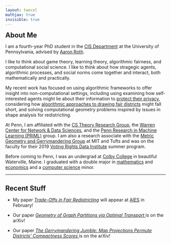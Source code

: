 ```yaml
---
layout: twocol
mathjax: true
invisible: true
---
```



<h2 style="margin-bottom: 10px; margin-top:10px" > About Me </h2>

I am a fourth-year PhD student in the [CIS Department](http://cis.upenn.edu) at the University of Pennsylvania, advised by [Aaron Roth](http://cis.upenn.edu/~aaroth). 


I like to think about game theory, learning theory, algorithmic fairness, and computational social science. I like to think about how stragegic agents, algorithmic processes, and social norms come together and interact, both mathematically and practically.

My recent work has focused on using algorithmic frameworks to offer insight into non-computational settings, including using examining how self-interested agents might lie about their information to [protect their privacy](/blog/ec19-privacykbc), considering how [algorithmic approaches to drawing fair districts](/tradeoffs-fair-dist) might fall short, and solving computational geometry problems inspired by issues in shape analysis for redistricting.

At Penn, I am affiliated with the [CS Theory Research Group](http://theory.cis.upenn.edu/index.html), the [Warren Center for Network & Data Sciences](http://warrencenter.upenn.edu/), and the [Penn Research in Machine Learning (PRiML)](https://priml.upenn.edu/) group.  I am also a research associate with the [Metric Geometry and Gerrymandering Group](http://mggg.org) at MIT and Tufts and was on the faculty for their 2019 [Voting Rights Data Institute](https://gerrydata.org) summer program.


Before coming to Penn, I was an undergrad at [Colby College](http://colby.edu) in beautiful Waterville, Maine.  I graduated with a double major in [mathematics](http://colby.edu/math) and [economics](http://colby.edu/econ) and a [computer science](http://colby.edu/cs) minor.

---
<h2 style="margin-bottom: 15px" > Recent Stuff </h2>

- My paper <i><a href="/assets/papers/tradeoffs-fair-redist.pdf">Trade-Offs in Fair Redistricting</a></i> will appear at <a href="https://aies-conference.com">AIES</a> in February!

- Our paper <i><a href="https://arxiv.org/abs/1910.09618" >Geometry of Graph Partitions via Optimal Transport </a></i> is on the arXiv!


- Our paper <i><a href="https://arxiv.org/abs/1905.03173" > The Gerrymandering Jumble: Map Projections Permute Districts' Compactness Scores </a></i> is on the arXiv!






